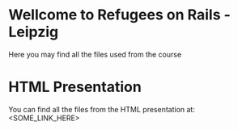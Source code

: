 # Wellcome to  Refugees on Rails -Leipzig

Here you may find all the files used from the course

# HTML Presentation

You can find all the files from the HTML presentation at: <SOME_LINK_HERE>
